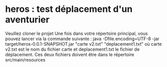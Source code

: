 # heros : test déplacement d'un aventurier
Veuillez cloner le projet
Une fois dans votre répertoire principal, vous pouvez lancer via la commande suivante :
java -Dfile.encoding=UTF-8 -jar target/heros-0.0.1-SNAPSHOT.jar "carte v2.txt" "deplacement1.txt"
où carte v2.txt est le nom du fichier carte et deplacement1.txt le fichier de déplacement.
Ces deux fichiers doivent être dans le répertoire src/main/resources
